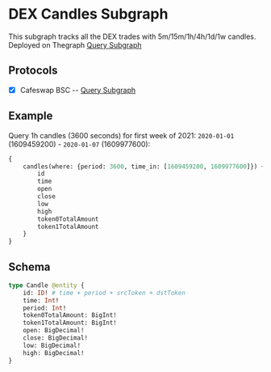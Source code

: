 # DEX Candles Subgraph

This subgraph tracks all the DEX trades with 5m/15m/1h/4h/1d/1w candles.
Deployed on Thegraph [Query Subgraph](https://thegraph.com/legacy-explorer/subgraph/cafeswap/dexcandles)

## Protocols

- [x] Cafeswap BSC -- [Query Subgraph](https://thegraph.com/legacy-explorer/subgraph/cafeswap/dexcandles)


## Example

Query 1h candles (3600 seconds) for first week of 2021: `2020-01-01` (1609459200) - `2020-01-07` (1609977600):

```graphql
{
    candles(where: {period: 3600, time_in: [1609459200, 1609977600]}) {
        id
        time
        open
        close
        low
        high
        token0TotalAmount
        token1TotalAmount
    }
}
```

## Schema

```graphql
type Candle @entity {
    id: ID! # time + period + srcToken + dstToken
    time: Int!
    period: Int!
    token0TotalAmount: BigInt!
    token1TotalAmount: BigInt!
    open: BigDecimal!
    close: BigDecimal!
    low: BigDecimal!
    high: BigDecimal!
}
```
